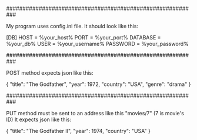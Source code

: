 
###########################################################

My program uses config.ini file. It should look like this:

[DB]
HOST = %your_host%
PORT = %your_port%
DATABASE = %your_db%
USER = %your_username%
PASSWORD = %your_password%

###########################################################

POST method expects json like this:

{
    "title": "The Godfather",
    "year": 1972,
	"country": "USA",
	"genre": "drama"
}

###########################################################

PUT method must be sent to an address like this "movies/7" (7 is movie's ID)
It expects json like this:

{
	"title": "The Godfather II",
    "year": 1974,
	"country": "USA"
}